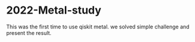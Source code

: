 # 2022-Metal-study

This was the first time to use qiskit metal. we solved simple challenge and present the result.
